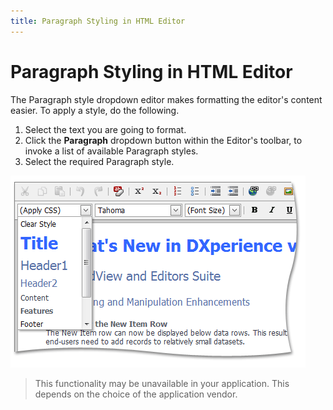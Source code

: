 ```yaml
---
title: Paragraph Styling in HTML Editor
---
```

# Paragraph Styling in HTML Editor
The Paragraph style dropdown editor makes formatting the editor's content easier. To apply a style, do the following.
1. Select the text you are going to format.
2. Click the **Paragraph** dropdown button within the Editor's toolbar, to invoke a list of available Paragraph styles.
3. Select the required Paragraph style.

![ASPxHtmlEditor-Buttons-ParagraphStyling](../../../images/Img9177.png)

> This functionality may be unavailable in your application. This depends on the choice of the application vendor.